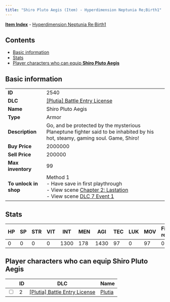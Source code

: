 ```yaml
---
title: "Shiro Pluto Aegis (Item) - Hyperdimension Neptunia Re;Birth1"
---
```


[**Item Index**](/neptunia/rb1/item/index.html) - [Hyperdimension Neptunia Re;Birth1](/neptunia/rb1)

## Contents

- [Basic information](#basic-information)
- [Stats](#stats)
- [Player characters who can equip **Shiro Pluto Aegis**](#player-characters-who-can-equip-shiro-pluto-aegis)

## Basic information

|   |   |
| -- | -- |
| **ID** | 2540 |
| **DLC** | [[Plutia] Battle Entry License](/neptunia/rb1/dlc/7-plutia.html) |
| **Name** | Shiro Pluto Aegis |
| **Type** | Armor |
| **Description** | Go, and be protected by the mysterious Planeptune fighter said to be inhabited by his hot, steamy, gaming soul. Game, Shiro! |
| **Buy Price** | 2000000 |
| **Sell Price** | 200000 |
| **Max inventory** | 99 |
| **To unlock in shop** | Method 1<br />- Have save in first playthrough<br />- View scene [Chapter 2: Lastation](/neptunia/rb1/scene/1-202-chapter-2-lastation.html)<br />- View scene [DLC 7 Event 1](/neptunia/rb1/scene/7-5010-dlc-7-event-1.html) |

## Stats

| HP | SP | STR | VIT | INT | MEN | AGI | TEC | LUK | MOV | Fire res. | Ice res. | Wind res. | Lightning res. |
| -- | -- | --- | --- | --- | --- | --- | --- | --- | --- | --------- | -------- | --------- | -------------- |
| 0 | 0 | 0 | 0 | 1300 | 178 | 1430 | 97 | 0 | 97 | 0 | 0 | 0 | 0 |

## Player characters who can equip **Shiro Pluto Aegis**

|    | ID | DLC | Name |
| -- | -- | --- | ---- |
| <input type="checkbox" id="rb1-player-7-2" class="trackbox" /> | 2 | [[Plutia] Battle Entry License](/neptunia/rb1/dlc/7-plutia.html) | [Plutia](/neptunia/rb1/player/7-2-plutia.html) |